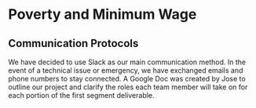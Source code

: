 # Poverty and Minimum Wage

## Communication Protocols
We have decided to use Slack as our main communication method. In the event of a technical issue or emergency, we have exchanged emails and phone numbers to stay connected. A Google Doc was created by Jose to outline our project and clarify the roles each team member will take on for each portion of the first segment deliverable.
